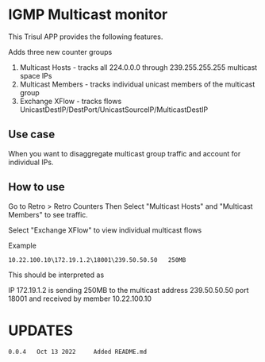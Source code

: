 # IGMP Multicast monitor 

This Trisul APP provides the following features.


Adds three new counter groups
1.  Multicast Hosts - tracks all 224.0.0.0 through 239.255.255.255 multicast space IPs
2.  Multicast Members - tracks individual unicast members of the multicast group 
3.  Exchange XFlow - tracks flows UnicastDestIP/DestPort/UnicastSourceIP/MulticastDestIP


## Use case

When you want to disaggregate multicast group traffic and account for individual IPs. 


## How to use 

Go to Retro > Retro Counters
Then Select "Multicast Hosts" and "Multicast Members" to see traffic.

Select "Exchange XFlow" to view individual multicast flows 


Example 

``` 
10.22.100.10\172.19.1.2\18001\239.50.50.50   250MB 
```

This should be interpreted as 

IP 172.19.1.2 is sending 250MB to the multicast address 239.50.50.50 port 18001 and received by member 10.22.100.10 


UPDATES
=======

````
0.0.4   Oct 13 2022     Added README.md 
````


